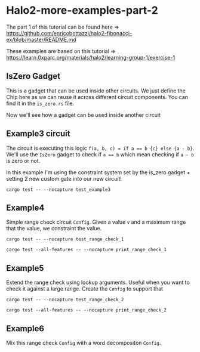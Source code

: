 # Halo2-more-examples-part-2

The part 1 of this tutorial can be found here => https://github.com/enricobottazzi/halo2-fibonacci-ex/blob/master/README.md

These examples are based on this tutorial => https://learn.0xparc.org/materials/halo2/learning-group-1/exercise-1

## IsZero Gadget

This is a gadget that can be used inside other circuits. We just define the Chip here as we can reuse it across different circuit components. You can find it in the `is_zero.rs` file.

Now we'll see how a gadget can be used inside another circuit

## Example3 circuit

The circuit is executing this logic `f(a, b, c) = if a == b {c} else {a - b}`. We'll use the `IsZero` gadget to check if `a == b` which mean checking if `a - b` is zero or not.

In this example I'm using the constraint system set by the is_zero gadget + setting 2 new custom gate into our new circuit!

```
cargo test -- --nocapture test_example3
```

## Example4

Simple range check circuit `Config`. Given a value `v` and a maximum range that the value, we constraint the value. 

```
cargo test -- --nocapture test_range_check_1
```

```
cargo test --all-features -- --nocapture print_range_check_1
```

## Example5

Extend the range check using lookup arguments. Useful when you want to check it against a large range. Create the `Config` to support that

```
cargo test -- --nocapture test_range_check_2
```

```
cargo test --all-features -- --nocapture print_range_check_2
```

## Example6

Mix this range check `Config` with a word decompositon `Config`.



